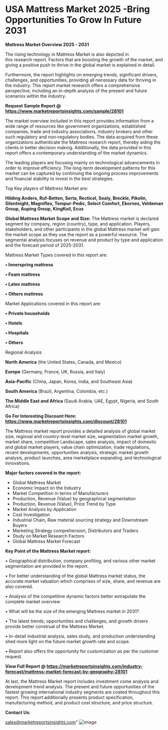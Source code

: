 # USA Mattress Market 2025 -Bring Opportunities To Grow In Future 2031

<Strong> Mattress Market Overview 2025 - 2031</strong>

The rising technology in Mattress Market is also depicted in this research report. Factors that are boosting the growth of the market, and giving a positive push to thrive in the global market is explained in detail.

Furthermore, the report highlights on emerging trends, significant drivers, challenges, and opportunities, providing all necessary data for thriving in the industry. This report market research offers a comprehensive perspective, including an in-depth analysis of the present and future scenarios within the industry.

<strong>Request Sample Report @ <a href=https://www.marketreportsinsights.com/sample/28101>https://www.marketreportsinsights.com/sample/28101</a></strong>

The market overview included in this report provides information from a wide range of resources like government organizations, established companies, trade and industry associations, industry brokers and other such regulatory and non-regulatory bodies. The data acquired from these organizations authenticate the Mattress research report, thereby aiding the clients in better decision making. Additionally, the data provided in this report offers a contemporary understanding of the market dynamics.

The leading players are focusing mainly on technological advancements in order to improve efficiency. The long-term development patterns for this market can be captured by continuing the ongoing process improvements and financial stability to invest in the best strategies.

Top Key players of Mattress Market are:

<strong>Hilding Anders, Ruf-Betten, Serta, Recticel, Sealy, Breckle, Pikolin, Silentnight, Magniflex, Tempur-Pedic, Select Comfort, Ekornes, Veldeman Group, Auping Group, KingKoil, Ecus</strong>

<strong><b>Global Mattress Market Scope and Size:</b></strong>
The Mattress market is declared segment by company, region (country), type, and application. Players, stakeholders, and other participants in the global Mattress market will gain the market scope as they use the report as a powerful resource. The segmental analysis focuses on revenue and product by type and application and the forecast period of 2025-2031.

Mattress Market Types covered in this report are:

<strong>• Innerspring mattress

• Foam mattress

• Latex mattress

• Others mattress</strong>

Market Applications covered in this report are:

<strong>• Private households

• Hotels

• Hospitals

• Others</strong> 

Regional Analysis

<strong>North America</strong> (the United States, Canada, and Mexico)

<strong>Europe</strong> (Germany, France, UK, Russia, and Italy)

<strong>Asia-Pacific</strong> (China, Japan, Korea, India, and Southeast Asia)

<strong>South America</strong> (Brazil, Argentina, Colombia, etc.)

<strong>The Middle East and Africa</strong> (Saudi Arabia, UAE, Egypt, Nigeria, and South Africa)

<strong>Go For Interesting Discount Here: <a href=https://www.marketreportsinsights.com/discount/28101>https://www.marketreportsinsights.com/discount/28101</a></strong>

The Mattress market report provides a detailed analysis of global market size, regional and country-level market size, segmentation market growth, market share, competitive Landscape, sales analysis, impact of domestic and global market players, value chain optimization, trade regulations, recent developments, opportunities analysis, strategic market growth analysis, product launches, area marketplace expanding, and technological innovations.

<strong><b>Major factors covered in the report:</b></strong>
<ul>
  <li>Global Mattress Market </li>
  <li>Economic Impact on the Industry</li>
  <li>Market Competition in terms of Manufacturers</li>
  <li>Production, Revenue (Value) by geographical segmentation</li>
  <li>Production, Revenue (Value), Price Trend by Type</li>
  <li>Market Analysis by Application</li>
  <li>Cost Investigation</li>
  <li>Industrial Chain, Raw material sourcing strategy and Downstream Buyers</li>
  <li>Marketing Strategy comprehension, Distributors and Traders</li>
  <li>Study on Market Research Factors</li>
  <li>Global Mattress Market Forecast</li>
</ul>

<strong><b>Key Point of the Mattress Market report:</b></strong>

• Geographical distribution, company profiling, and various other market segmentation are provided in the report.

• For better understanding of the global Mattress market status, the accurate market valuation which comprises of size, share, and revenue are also covered.

• Analysis of the competitive dynamic factors better extrapolate the complete market overview

• What will be the size of the emerging Mattress market in 2031?

• The latest trends, opportunities and challenges, and growth drivers provide better construal of the Mattress Market.

• In-detail industrial analysis, sales study, and production understanding shed more light on the future market growth rate and scope.

• Report also offers the opportunity for customization as per the customer request.

<strong><b>View Full Report @ <a href=https://marketreportsinsights.com/industry-forecast/mattress-market-forecast-by-geography-28101>https://marketreportsinsights.com/industry-forecast/mattress-market-forecast-by-geography-28101</a></b></strong>


At last, the Mattress Market report includes investment come analysis and development trend analysis. The present and future opportunities of the fastest growing international industry segments are coated throughout this report. This report additionally presents product specification, manufacturing method, and product cost structure, and price structure.

<strong>Contact Us:</strong>

sales@marketreportsinsights.com"
![image](https://github.com/user-attachments/assets/770ebb04-18f2-406e-bb6f-bc8714df3ad0)

